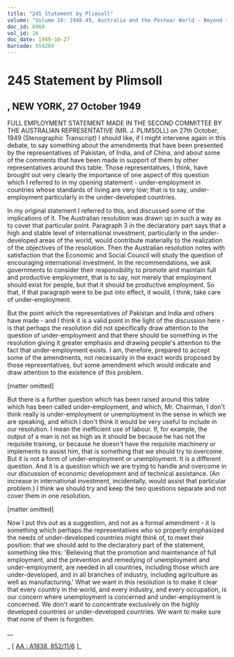 ```yaml
---
title: "245 Statement by Plimsoll"
volume: "Volume 16: 1948-49, Australia and the Postwar World - Beyond the Region"
doc_id: 6960
vol_id: 16
doc_date: 1949-10-27
barcode: 554284
---
```


# 245 Statement by Plimsoll

## , NEW YORK, 27 October 1949

FULL EMPLOYMENT STATEMENT MADE IN THE SECOND COMMITTEE BY THE AUSTRALIAN REPRESENTATIVE (MR. J. PLIMSOLL) on 27th October, 1949 (Stenographic Transcript) I should like, if I might intervene again in this debate, to say something about the amendments that have been presented by the representatives of Pakistan, of India, and of China, and about some of the comments that have been made in support of them by other representatives around this table. Those representatives, I think, have brought out very clearly the importance of one aspect of this question which I referred to in my opening statement - under-employment in countries whose standards of living are very low; that is to say, under-employment particularly in the under-developed countries.

In my original statement I referred to this, and discussed some of the implications of it. The Australian resolution was drawn up in such a way as to cover that particular point. Paragraph 3 in the declaratory part says that a high and stable level of international investment, particularly in the under-developed areas of the world, would contribute materially to the realization of the objectives of the resolution. Then the Australian resolution notes with satisfaction that the Economic and Social Council will study the question of encouraging international investment. In the recommendations, we ask governments to consider their responsibility to promote and maintain full and productive employment, that is to say, not merely that employment should exist for people, but that it should be productive employment. So that, if that paragraph were to be put into effect, it would, I think, take care of under-employment.

But the point which the representatives of Pakistan and India and others have made - and I think it is a valid point in the light of the discussion here - is that perhaps the resolution did not specifically draw attention to the question of under-employment and that there should be something in the resolution giving it greater emphasis and drawing people's attention to the fact that under-employment exists. I am, therefore, prepared to accept some of the amendments, not necessarily in the exact words proposed by those representatives, but some amendment which would indicate and draw attention to the existence of this problem.

[matter omitted]

But there is a further question which has been raised around this table which has been called under-employment, and which, Mr. Chairman, I don't think really is under-employment or unemployment in the sense in which we are speaking, and which I don't think it would be very useful to include in our resolution. I mean the inefficient use of labour. If, for example, the output of a man is not as high as it should be because he has not the requisite training, or because he doesn't have the requisite machinery or implements to assist him, that is something that we should try to overcome. But it is not a form of under-employment or unemployment. It is a different question. And it is a question which we are trying to handle and overcome in our discussion of economic development and of technical assistance. (An increase in international investment, incidentally, would assist that particular problem.) I think we should try and keep the two questions separate and not cover them in one resolution.

[matter omitted]

Now I put this out as a suggestion, and not as a formal amendment - it is something which perhaps the representatives who so properly emphasized the needs of under-developed countries might think of, to meet their position: that we should add to the declaratory part of the statement, something like this: 'Believing that the promotion and maintenance of full employment, and the prevention and remedying of unemployment and under-employment, are needed in all countries, including those which are under-developed, and in all branches of industry, including agriculture as well as manufacturing.' What we want in this resolution is to make it clear that every country in the world, and every industry, and every occupation, is our concern where unemployment is concerned and under-employment is concerned. We don't want to concentrate exclusively on the highly developed countries or under-developed countries. We want to make sure that none of them is forgotten.

__

_ [ [AA : A1838, 852/11/6](http://www.naa.gov.au/cgi-bin/Search?O=I&Number=554284) ]_
